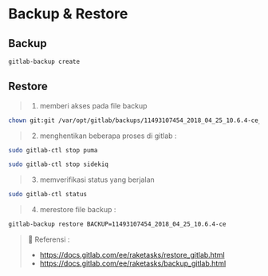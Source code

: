 # Backup & Restore

## Backup

```sh
gitlab-backup create
```

## Restore

> 1. memberi akses pada file backup

```sh
chown git:git /var/opt/gitlab/backups/11493107454_2018_04_25_10.6.4-ce_gitlab_backup.tarsh
```

> 2. menghentikan beberapa proses di gitlab :

```sh
sudo gitlab-ctl stop puma

sudo gitlab-ctl stop sidekiq
```

> 3. memverifikasi status yang berjalan

```sh
sudo gitlab-ctl status
```

> 4. merestore file backup :

```sh
gitlab-backup restore BACKUP=11493107454_2018_04_25_10.6.4-ce
```

>:link: Referensi : 
> * <https://docs.gitlab.com/ee/raketasks/restore_gitlab.html>
> * <https://docs.gitlab.com/ee/raketasks/backup_gitlab.html>
